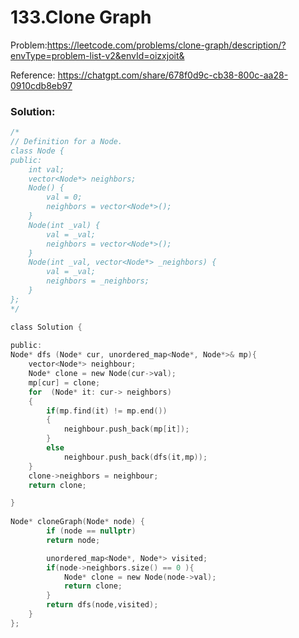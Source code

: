 # 133.Clone Graph
Problem:https://leetcode.com/problems/clone-graph/description/?envType=problem-list-v2&envId=oizxjoit&

Reference: https://chatgpt.com/share/678f0d9c-cb38-800c-aa28-0910cdb8eb97

### Solution:
```c
/*
// Definition for a Node.
class Node {
public:
    int val;
    vector<Node*> neighbors;
    Node() {
        val = 0;
        neighbors = vector<Node*>();
    }
    Node(int _val) {
        val = _val;
        neighbors = vector<Node*>();
    }
    Node(int _val, vector<Node*> _neighbors) {
        val = _val;
        neighbors = _neighbors;
    }
};
*/

class Solution {
    
public:
Node* dfs (Node* cur, unordered_map<Node*, Node*>& mp){
    vector<Node*> neighbour;
    Node* clone = new Node(cur->val);
    mp[cur] = clone;
    for  (Node* it: cur-> neighbors)
    {
        if(mp.find(it) != mp.end())
        {
            neighbour.push_back(mp[it]);
        }
        else
            neighbour.push_back(dfs(it,mp));
    }
    clone->neighbors = neighbour;
    return clone;

}
    
Node* cloneGraph(Node* node) {
        if (node == nullptr)
        return node;

        unordered_map<Node*, Node*> visited;
        if(node->neighbors.size() == 0 ){
            Node* clone = new Node(node->val);
            return clone;
        }     
        return dfs(node,visited);
    }
};